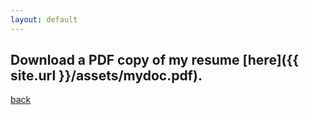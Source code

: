 ```yaml
---
layout: default
---
```


## Download a PDF copy of my resume [here]({{ site.url }}/assets/mydoc.pdf).

[back](./)
